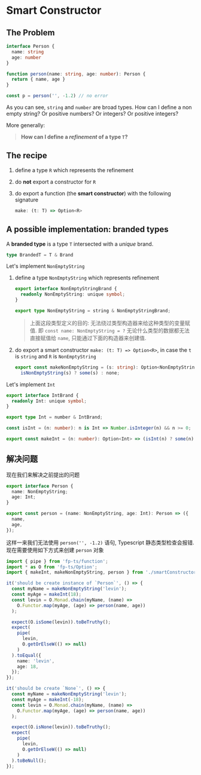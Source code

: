 # Smart Constructor

## The Problem

```typescript
interface Person {
  name: string
  age: number
}

function person(name: string, age: number): Person {
  return { name, age }
}

const p = person('', -1.2) // no error
```

As you can see, `string` and `number` are broad types. How can I define a non empty string? Or positive numbers? Or integers? Or positive integers?

More generally:

> **How can I define a _refinement_ of a type `T`?**

## The recipe

1. define a type `R` which represents the refinement
2. do **not** export a constructor for `R`
3. do export a function (the **smart constructor**) with the following signature

    ```typescript
    make: (t: T) => Option<R>
    ```

## A possible implementation: branded types

A **branded type** is a type `T` intersected with a *unique* brand.

```typescript
type BrandedT = T & Brand
```

Let's implement `NonEmptyString`

1. define a type `NonEmptyString` which represents refinement

    ```typescript
    export interface NonEmptyStringBrand {
      readonly NonEmptyString: unique symbol;
    }

    export type NonEmptyString = string & NonEmptyStringBrand;
    ```

    > 上面这段类型定义的目的: 无法绕过类型构造器来给这种类型的变量赋值. 即 `const name: NonEmptyString = ?` 无论什么类型的数据都无法直接赋值给 `name`, 只能通过下面的构造器来创建值.

2. do export a smart constructor `make: (t: T) => Option<R>`, in case the `t` is `string` and `R` is `NonEmptyString`

    ```typescript
    export const makeNonEmptyString = (s: string): Option<NonEmptyString> =>
      isNonEmptyString(s) ? some(s) : none;
    ```

Let's implement `Int`

```typescript
export interface IntBrand {
  readonly Int: unique symbol;
}

export type Int = number & IntBrand;

const isInt = (n: number): n is Int => Number.isInteger(n) && n >= 0;

export const makeInt = (n: number): Option<Int> => (isInt(n) ? some(n) : none);
```

## 解决问题

现在我们来解决之前提出的问题

```typescript
export interface Person {
  name: NonEmptyString;
  age: Int;
}

export const person = (name: NonEmptyString, age: Int): Person => ({
  name,
  age,
});
```

这样一来我们无法使用 `person('', -1.2)` 语句, Typescript 静态类型检查会报错. 现在需要使用如下方式来创建 `person` 对象

```typescript
import { pipe } from 'fp-ts/function';
import * as O from 'fp-ts/Option';
import { makeInt, makeNonEmptyString, person } from './smartConstructor';

it('should be create instance of `Person`', () => {
  const myName = makeNonEmptyString('levin');
  const myAge = makeInt(18);
  const levin = O.Monad.chain(myName, (name) =>
    O.Functor.map(myAge, (age) => person(name, age))
  );

  expect(O.isSome(levin)).toBeTruthy();
  expect(
    pipe(
      levin,
      O.getOrElseW(() => null)
    )
  ).toEqual({
    name: 'levin',
    age: 18,
  });
});

it('should be create `None`', () => {
  const myName = makeNonEmptyString('levin');
  const myAge = makeInt(-18);
  const levin = O.Monad.chain(myName, (name) =>
    O.Functor.map(myAge, (age) => person(name, age))
  );

  expect(O.isNone(levin)).toBeTruthy();
  expect(
    pipe(
      levin,
      O.getOrElseW(() => null)
    )
  ).toBeNull();
});
```
